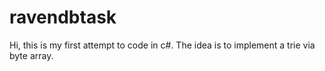 # ravendbtask
Hi, this is my first attempt to code in c#.
The idea is to implement a trie via byte array.
